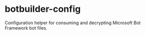 # botbuilder-config
Configuration helper for consuming and decrypting Microsoft Bot Framework bot files.
